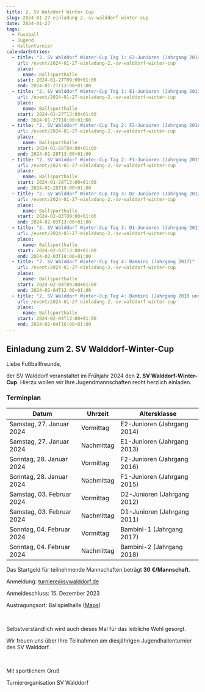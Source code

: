 ```yaml
---
title: 2. SV Walddorf Winter Cup
slug: 2024-01-27-einladung-2.-sv-walddorf-winter-cup
date: 2024-01-27
tags:
  - Fussball
  - Jugend
  - Hallenturnier
calendarEntries:
  - title: "2. SV Walddorf Winter-Cup Tag 1: E2-Junioren (Jahrgang 2014)"
    url: /event/2024-01-27-einladung-2.-sv-walddorf-winter-cup
    place:
      name: Ballsporthalle
    start: 2024-01-27T09:00+01:00
    end: 2024-01-27T13:00+01:00
  - title: "2. SV Walddorf Winter-Cup Tag 1: E1-Junioren (Jahrgang 2013)"
    url: /event/2024-01-27-einladung-2.-sv-walddorf-winter-cup
    place:
      name: Ballsporthalle
    start: 2024-01-27T13:00+01:00
    end: 2024-01-27T18:00+01:00
  - title: "2. SV Walddorf Winter-Cup Tag 2: F2-Junioren (Jahrgang 2016)"
    url: /event/2024-01-27-einladung-2.-sv-walddorf-winter-cup
    place:
      name: Ballsporthalle
    start: 2024-01-28T09:00+01:00
    end: 2024-01-28T13:00+01:00
  - title: "2. SV Walddorf Winter-Cup Tag 2: F1-Junioren (Jahrgang 2015)"
    url: /event/2024-01-27-einladung-2.-sv-walddorf-winter-cup
    place:
      name: Ballsporthalle
    start: 2024-01-28T13:00+01:00
    end: 2024-01-28T18:00+01:00
  - title: "2. SV Walddorf Winter-Cup Tag 3: D2-Junioren (Jahrgang 2012)"
    url: /event/2024-01-27-einladung-2.-sv-walddorf-winter-cup
    place:
      name: Ballsporthalle
    start: 2024-02-03T09:00+01:00
    end: 2024-02-03T13:00+01:00
  - title: "2. SV Walddorf Winter-Cup Tag 3: D1-Junioren (Jahrgang 2011)"
    url: /event/2024-01-27-einladung-2.-sv-walddorf-winter-cup
    place:
      name: Ballsporthalle
    start: 2024-02-03T13:00+01:00
    end: 2024-02-03T18:00+01:00
  - title: "2. SV Walddorf Winter-Cup Tag 4: Bambini (Jahrgang 2017)"
    url: /event/2024-01-27-einladung-2.-sv-walddorf-winter-cup
    place:
      name: Ballsporthalle
    start: 2024-02-04T09:00+01:00
    end: 2024-02-04T12:00+01:00
  - title: "2. SV Walddorf Winter-Cup Tag 4: Bambini (Jahrgang 2018 und jünger)"
    url: /event/2024-01-27-einladung-2.-sv-walddorf-winter-cup
    place:
      name: Ballsporthalle
    start: 2024-02-04T13:00+01:00
    end: 2024-02-04T16:00+01:00
---
```

## Einladung zum 2. SV Walddorf-Winter-Cup

Liebe Fußballfreunde,

der SV Walddorf veranstaltet im Frühjahr 2024 den **2. SV Walddorf-Winter-Cup**. Hierzu wollen wir Ihre Jugendmannschaften recht herzlich einladen.

### Terminplan

| Datum                     | Uhrzeit    | Altersklasse                |
|---------------------------|------------|-----------------------------|
| Samstag, 27. Januar 2024  | Vormittag  | E2-Junioren (Jahrgang 2014) |
| Samstag, 27. Januar 2024  | Nachmittag | E1-Junioren (Jahrgang 2013) |
| Sonntag, 28. Januar 2024  | Vormittag  | F2-Junioren (Jahrgang 2016) |
| Sonntag, 28. Januar 2024  | Nachmittag | F1-Junioren (Jahrgang 2015) |
| Samstag, 03. Februar 2024 | Vormittag  | D2-Junioren (Jahrgang 2012) |
| Samstag, 03. Februar 2024 | Nachmittag | D1-Junioren (Jahrgang 2011) |
| Sonntag, 04. Februar 2024 | Vormittag  | Bambini-1 (Jahrgang 2017)   |
| Sonntag, 04. Februar 2024 | Nachmittag | Bambini-2 (Jahrgang 2018)   |

Das Startgeld für teilnehmende Mannschaften beträgt **30 €/Mannschaft**.

Anmeldung: [turniere@svwalddorf.de](mailto:turniere@svwalddorf.de)

Anmeldeschluss: 15. Dezember 2023

Austragungsort: Ballspielhalle ([Maps](https://maps.app.goo.gl/rCedmg8RcoERAU7HA))

&nbsp;

Selbstverständlich wird auch dieses Mal für das leibliche Wohl gesorgt.

Wir freuen uns über Ihre Teilnahmen am diesjährigen Jugendhallenturnier des SV Walddorf.

&nbsp;

Mit sportlichem Gruß

Turnierorganisation
SV Walddorf
